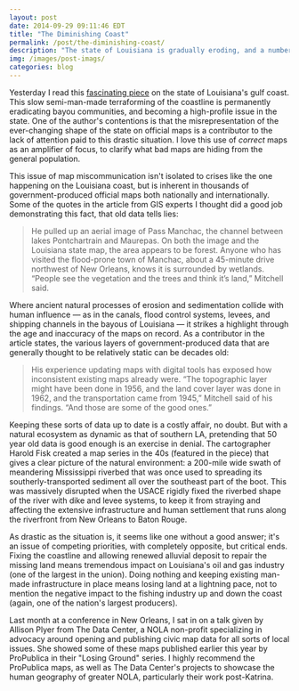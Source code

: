 ```yaml
---
layout: post
date: 2014-09-29 09:11:46 EDT
title: "The Diminishing Coast"
permalink: /post/the-diminishing-coast/
description: "The state of Louisiana is gradually eroding, and a number of groups are using maps to highlight the gravity of the situation."
img: /images/post-imags/
categories: blog
---
```


Yesterday I read this [fascinating piece](https://medium.com/matter/louisiana-loses-its-boot-b55b3bd52d1e) on the state of Louisiana's gulf coast. This slow semi-man-made  terraforming of the coastline is permanently eradicating bayou communities, and becoming a high-profile issue in the state. One of the author's contentions is that the misrepresentation of the ever-changing shape of the state on official maps is a contributor to the lack of attention paid to this drastic situation. I love this use of _correct_ maps as an amplifier of focus, to clarify what bad maps are hiding from the general population.

This issue of map miscommunication isn't isolated to crises like the one happening on the Louisiana coast, but is inherent in thousands of government-produced official maps both nationally and internationally. Some of the quotes in the article from GIS experts I thought did a good job demonstrating this fact, that old data tells lies:

>He pulled up an aerial image of Pass Manchac, the channel between lakes Pontchartrain and Maurepas. On both the image and the Louisiana state map, the area appears to be forest. Anyone who has visited the flood-prone town of Manchac, about a 45-minute drive northwest of New Orleans, knows it is surrounded by wetlands. “People see the vegetation and the trees and think it’s land,” Mitchell said.

Where ancient natural processes of erosion and sedimentation collide with human influence &mdash; as in the canals, flood control systems, levees, and shipping channels in the bayous of Louisiana &mdash; it strikes a highlight through the age and inaccuracy of the maps on record. As a contributor in the article states, the various layers of government-produced data that are generally thought to be relatively static can be decades old:

>His experience updating maps with digital tools has exposed how inconsistent existing maps already were. “The topographic layer might have been done in 1956, and the land cover layer was done in 1962, and the transportation came from 1945,” Mitchell said of his findings. “And those are some of the good ones.”

Keeping these sorts of data up to date is a costly affair, no doubt. But with a natural ecosystem as dynamic as that of southern LA, pretending that 50 year old data is good enough is an exercise in denial. The cartographer Harold Fisk created a map series in the 40s (featured in the piece) that gives a clear picture of the natural environment: a 200-mile wide swath of meandering Mississippi riverbed that was once used to spreading its southerly-transported sediment all over the southeast part of the boot. This was massively disrupted when the USACE rigidly fixed the riverbed shape of the river with dike and levee systems, to keep it from straying and affecting the extensive infrastructure and human settlement that runs along the riverfront from New Orleans to Baton Rouge.

As drastic as the situation is, it seems like one without a good answer; it's an issue of competing priorities, with completely opposite, but critical ends. Fixing the coastline and allowing renewed alluvial deposit to repair the missing land means tremendous impact on Louisiana's oil and gas industry (one of the largest in the union). Doing nothing and keeping existing man-made infrastructure in place means losing land at a lightning pace, not to mention the negative impact to the fishing industry up and down the coast (again, one of the nation's largest producers).

Last month at a conference in New Orleans, I sat in on a talk given by Allison Plyer from The Data Center, a NOLA non-profit specializing in advocacy around opening and publishing civic map data for all sorts of local issues. She showed some of these maps published earlier this year by ProPublica in their "Losing Ground" series. I highly recommend the ProPublica maps, as well as The Data Center's projects to showcase the human geography of greater NOLA, particularly their work post-Katrina.
